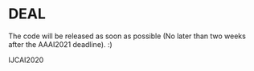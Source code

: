 # DEAL

The code will be released as soon as possible (No later than two weeks after the AAAI2021 deadline). :)

IJCAI2020
